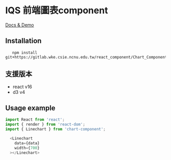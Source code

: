 # IQS 前端圖表component

[Docs & Demo](http://react_component.gitlabpage.wke.csie.ncnu.edu.tw/Chart_Component/)


## Installation
```
   npm install git+https://gitlab.wke.csie.ncnu.edu.tw/react_component/Chart_Component.git
```

## 支援版本
    
* react v16
* d3 v4

## Usage example
```js
import React from 'react';
import { render } from 'react-dom';
import { Linechart } from 'chart-component';

  <Linechart 
    data={data}
    width={700}
  ></Linechart>
```




 

